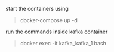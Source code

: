 start the containers using
> docker-compose up -d

run the commands inside kafka container
> docker exec -it kafka_kafka_1 bash